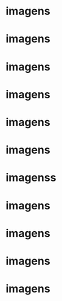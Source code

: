 # imagens
# imagens
# imagens
# imagens
# imagens
# imagens
# imagenss
# imagens
# imagens
# imagens
# imagens
